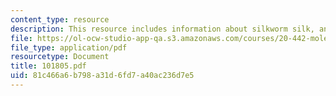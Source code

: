 ```yaml
---
content_type: resource
description: This resource includes information about silkworm silk, and spider silk.
file: https://ol-ocw-studio-app-qa.s3.amazonaws.com/courses/20-442-molecular-structure-of-biological-materials-be-442-fall-2005/81c466a6b798a31d6fd7a40ac236d7e5_101805.pdf
file_type: application/pdf
resourcetype: Document
title: 101805.pdf
uid: 81c466a6-b798-a31d-6fd7-a40ac236d7e5
---
```

